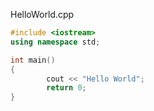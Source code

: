 

HelloWorld.cpp
```cpp
#include <iostream>
using namespace std;

int main()
{
        cout << "Hello World";
        return 0;
}
```
